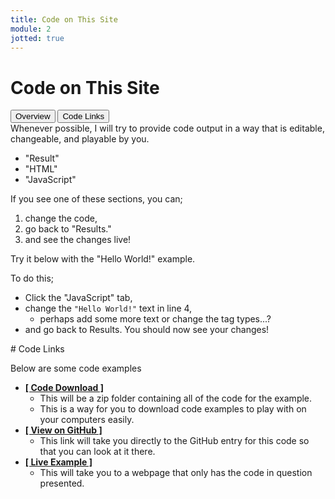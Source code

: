 ```yaml
---
title: Code on This Site
module: 2
jotted: true
---
```


# Code on This Site
<div class="tab">
  <button class="tablinks active" onclick="openTab(event, 'Overview')">Overview</button>
  <button class="tablinks" onclick="openTab(event, 'links')">Code Links</button>
   
</div>
<div id="Overview" class="tabcontent" style="display:block" >
<div class="tabhtml" markdown="1">
Whenever possible, I will try to provide code output in a way that is editable, changeable, and playable by you.

- "Result"
- "HTML"
- "JavaScript"

If you see one of these sections, you can;

1. change the code,
2. go back to "Results."
3. and see the changes live!

Try it below with the "Hello World!" example.

To do this;

- Click the "JavaScript" tab,
- change the `"Hello World!"` text in line 4,
    - perhaps add some more text or change the tag types...?
- and go back to Results. You should now see your changes!


<div id="jotted-demo-1" class="jotted-theme-stacked"></div>

<script>
    new Jotted(document.querySelector("#jotted-demo-1"), {
    files: [
        {
            type: "js",
            hide: false,
            url:"https://raw.githubusercontent.com/Montana-Media-Arts/441-WebTech/master/lecture_code/02/02/script.js"
        },
        {
            type: "html",
            hide: false,
            url:"https://raw.githubusercontent.com/Montana-Media-Arts/441-WebTech/master/lecture_code/02/02/02_js_outside_html.html"

    }],
    showBlank: false,
    showResult: true,
    runScripts: false,
    plugins: [
        { name: 'ace', options: { "maxLines": 100 } },
        // { name: 'console', options: { autoClear: true } },
    ]
});
</script>

</div>
</div>
<div id="links" class="tabcontent" >
<div class="tabhtml" markdown="1">
# Code Links

Below are some code examples

- [**[ Code Download ]**](https://github.com/Montana-Media-Arts/441-WebTech/blob/master/lecture_code/02/02/02_js_outside_html.zip)
    - This will be a zip folder containing all of the code for the example.
    - This is a way for you to download code examples to play with on your computers easily.
- [**[ View on GitHub ]**](https://github.com/Montana-Media-Arts/441-WebTech/tree/master/lecture_code/02/02)
    - This link will take you directly to the GitHub entry for this code so that you can look at it there.
- [**[ Live Example ]**](https://montana-media-arts.github.io/441-WebTech/lecture_code/02/02/02_js_outside_html.html)
    - This will take you to a webpage that only has the code in question presented.

</div>
</div>